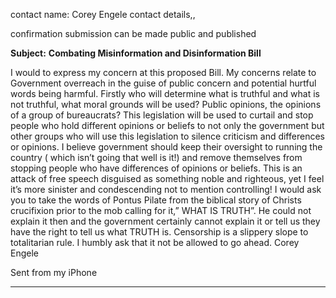 contact name: Corey Engele
contact details,,

confirmation submission can be made public and published

**Subject:** **Combating Misinformation and Disinformation Bill**

​I would to express my concern at this proposed Bill. My concerns relate to Government overreach in the guise of
public concern and potential hurtful words being harmful.
Firstly who will determine what is truthful and what is not truthful, what moral grounds will be used? Public opinions,
the opinions of a group of bureaucrats? This legislation will be used to curtail and stop people who hold different
opinions or beliefs to not only the government but other groups who will use this legislation to silence criticism and
differences or opinions. I believe government should keep their oversight to running the country ( which isn’t going
that well is it!) and remove themselves from stopping people who have differences of opinions or beliefs. This is an
attack of free speech disguised as something noble and righteous, yet I feel it’s more sinister and condescending not
to mention controlling!
I would ask you to take the words of Pontus Pilate from the biblical story of Christs crucifixion prior to the mob
calling for it,” WHAT IS TRUTH”. He could not explain it then and the government certainly cannot explain it or tell
us they have the right to tell us what TRUTH is.
Censorship is a slippery slope to totalitarian rule.
I humbly ask that it not be allowed to go ahead.
Corey Engele

Sent from my iPhone


-----

